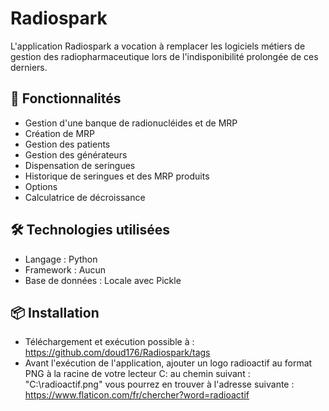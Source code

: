 # Radiospark

L'application Radiospark a vocation à remplacer les logiciels métiers de gestion des radiopharmaceutique lors de l'indisponibilité prolongée de ces derniers.

## 🚀 Fonctionnalités

- Gestion d'une banque de radionucléides et de MRP
- Création de MRP
- Gestion des patients
- Gestion des générateurs
- Dispensation de seringues
- Historique de seringues et des MRP produits
- Options
- Calculatrice de décroissance

## 🛠️ Technologies utilisées

- Langage : Python
- Framework : Aucun
- Base de données : Locale avec Pickle

## 📦 Installation

- Téléchargement et exécution possible à : https://github.com/doud176/Radiospark/tags
- Avant l'exécution de l'application, ajouter un logo radioactif au format PNG à la racine de votre lecteur C: au chemin suivant : "C:\radioactif.png" vous pourrez en trouver à l'adresse suivante : https://www.flaticon.com/fr/chercher?word=radioactif

